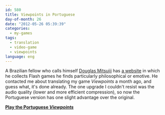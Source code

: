 ```yaml
---
id: 580
title: Viewpoints in Portuguese
day-of-month: 26
date: "2012-05-26 05:39:39"
categories:
  - my-games
tags:
  - translation
  - video-game
  - viewpoints
language: eng
---
```


A Brazilian fellow who calls himself [Douglas Mitsujii](http://www.mitsujii.com/) has [a website](http://labvermelho.blogspot.com/) in which he collects Flash games he finds particularly philosophical or emotive. He contacted me about translating my game _Viewpoints_ a month ago, and guess what, it's done already. The one upgrade I couldn't resist was the audio quality (lower and more efficient compression), so now the Portuguese version has one slight advantage over the original.

[**Play the Portuguese _Viewpoints_**](//www.agj.cl/files/games/viewpoints/pt/)

